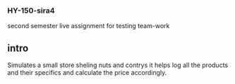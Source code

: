 ### HY-150-sira4
second semester live assignment for testing team-work

## intro

Simulates a small store sheling nuts and contrys it helps log all the products and their specifics and 
calculate the price accordingly.  
